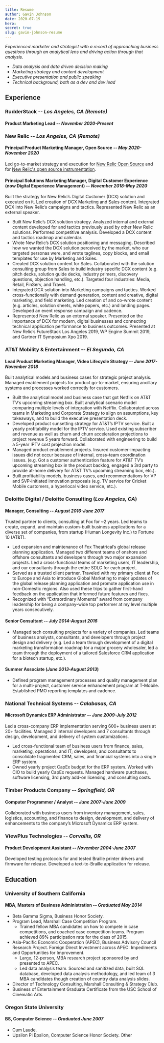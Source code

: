 ```yaml
---
title: Resume
author: Gavin Johnson
date: 2020-07-19
hero:
secret: true
slug: gavin-johnson-resume
---
```


*Experienced marketer and strategist with a record of approaching business questions through an analytical lens and driving action through that analysis.*
* *Data analysis and data driven decision making*
* *Marketing strategy and content development*
* *Executive presentation and public speaking*
* *Technical background, both as a dev and dev lead*

## Experience

### RudderStack *-- Los Angeles, CA (Remote)*
#### Product Marketing Lead *-- November 2020-Present*

### New Relic *-- Los Angeles, CA (Remote)*
#### Principal Product Marketing Manager, Open Source *-- May 2020-November 2020*
Led go-to-market strategy and execution for [New Relic Open Source](https://opensource.newrelic.com) and for [New Relic's open source instrumentation](https://blog.newrelic.com/product-news/introducing-open-source-agents-and-projects/).
#### Principal Solutions Marketing Manager, Digital Customer Experience (now Digital Experience Management) *-- November 2018-May 2020*
Built the strategy for New Relic’s Digital Customer (DCX) solution and executed on it. Led creation of DCX Marketing and Sales content. Integrated DCX into New Relic’s campaigns and tactics. Represented New Relic as an external speaker.
* Built New Relic’s DCX solution strategy. Analyzed internal and external content developed for and tactics previously used by other New Relic solutions. Performed competitive analysis. Developed a DCX content and tactics roadmap and calendar.
* Wrote New Relic’s DCX solution positioning and messaging. Described how we wanted the DCX solution perceived by the market, who our targeted personas were, and wrote taglines, copy blocks, and email templates for use by Marketing and Sales.
* Created DCX solution content for Sales. Collaborated with the solution consulting group from Sales to build industry specific DCX content (e.g. pitch decks, solution guide decks, industry primers, discovery questions, objection handling, etc.). Targeted four industries: Media, Retail, FinServ, and Travel.
* Integrated DCX solution into Marketing campaigns and tactics. Worked cross-functionally with demand generation, content and creative, digital marketing, and field marketing. Led creation of and co-wrote content (e.g. articles, solution sheets, white papers, etc.) and landing pages. Developed an event response campaign and cadence.
* Represented New Relic as an external speaker. Presented on the importance of DCX for modern, digital businesses and connecting technical application performance to business outcomes. Presented at New Relic’s FutureStack Los Angeles 2019, WP Engine Summit 2019, and Gartner IT Symposium Xpo 2019.

### AT&T Mobility & Entertainment *-- El Segundo, CA*
#### Lead Product Marketing Manager, Video Lifecycle Strategy *-- June 2017-November 2018*
Built analytical models and business cases for strategic project analysis. Managed enablement projects for product go-to-market, ensuring ancillary systems and processes worked correctly for customers.
* Built the analytical model and business case that got Netflix on AT&T TV’s upcoming streaming box. Built analytical scenario model comparing multiple levels of integration with Netflix. Collaborated across teams in Marketing and Corporate Strategy to align on assumptions, key takeaways, and to build the executive presentation deck.
* Developed product sunsetting strategy for AT&T’s IPTV service. Built a yearly profitability model for the IPTV service. Used existing subscriber and revenue as well as churn and churn acceleration projections to project revenue 5 years forward. Collaborated with engineering to build a 5-year IPTV cost projection model.
* Managed product enablement projects. Insured customer-impacting issues did not occur because of internal, cross-team coordination issues. (e.g. Got a customer authentication feature for AT&T TV’s upcoming streaming box in the product backlog, engaged a 3rd party to provide at-home delivery for AT&T TV’s upcoming streaming box, etc.).
* Built profitability models, business cases, and recommendations for VP and SVP-initiated innovation proposals (e.g. TV service for Cricket Mobile customers, a hyperlocal video service, etc.).

### Deloitte Digital / Deloitte Consulting (*Los Angeles, CA*)
#### Manager, Consulting *-- August 2016-June 2017*
Trusted partner to clients, consulting at Fox for ~2 years. Led teams to create, expand, and maintain custom-built business applications for a diverse set of companies, from startup (Human Longevity Inc.) to Fortune 10 (AT&T).
* Led expansion and maintenance of Fox Theatrical’s global release planning application. Managed two different teams of onshore and offshore consultants and developers through two major expansion projects. Led a cross-functional teams of marketing users, IT leadership, and our consultants through the entire SDLC for each project.
* Served as a trusted client partner. Traveled with my primary client at Fox to Europe and Asia to introduce Global Marketing to major updates of the global release planning application and promote application use in non-Domestic regions. Also used these trips to gather first-hand feedback on the application that informed future features and fixes.
* Recognized with “Extraordinary Moments” award from company leadership for being a company-wide top performer at my level multiple years consecutively.
#### Senior Consultant *-- July 2014-August 2016*
* Managed tech consulting projects for a variety of companies. Led teams of business analysts, consultants, and developers through project design and delivery (e.g. Led a team through development of a digital marketing transformation roadmap for a major grocery wholesaler, led a team through the deployment of a tailored Salesforce CRM application for a biotech startup, etc.).
#### Summer Associate (*June 2013-August 2013*)
* Defined program management processes and quality management plan for a multi-project, customer service enhancement program at T-Mobile. Established PMO reporting templates and cadence.

### National Technical Systems *-- Calabasas, CA*
#### Microsoft Dynamics ERP Administrator *-- June 2009-July 2012*
Led a cross-company ERP implementation serving 600+ business users at 20+ facilities. Managed 2 internal developers and 7 consultants through design, development, and delivery of system customizations.
* Led cross-functional team of business users from finance, sales, marketing, operations, and IT; developers; and consultants to consolidate fragmented CRM, sales, and financial systems into a single ERP system.
* Owned yearly project CapEx budget for the ERP system. Worked with CIO to build yearly CapEx requests. Managed hardware purchases, software licensing, 3rd party add-on licensing, and consulting costs.

### Timber Products Company *-- Springfield, OR*
#### Computer Programmer / Analyst  *-- June 2007-June 2009*
Collaborated with business users from inventory management, sales, logistics, accounting, and finance to design, development, and delivery of enhancements to the company’s Microsoft Dynamics ERP system.

### ViewPlus Technologies *-- Corvallis, OR*
#### Product Development Assistant *-- November 2004-June 2007*
Developed testing protocols for and tested Braille printer drivers and firmware for release. Developed a text-to-Braille application for release.

## Education

### University of Southern California
#### MBA, Masters of Business Administration *-- Graduated May 2014*
* Beta Gamma Sigma, Business Honor Society.
* Program Lead, Marshall Case Competition Program.
  * Trained fellow MBA candidates on how to compete in case competitions, and coached case competition teams. Program achieved 89% participation rate for the class of 2015.
* Asia-Pacific Economic Cooperation (APEC), Business Advisory Council Research Project. Foreign Direct Investment across APEC: Impediments and Opportunities for Improvement.
  * Large, 12-person, MBA research project sponsored by and presented to APEC.
  * Led data analysis team. Sourced and sanitized data, built SQL database, developed data analysis methodology, and led team of 3 MBA candidates though creation of country data analysis slides.
* Director of Technology Consulting, Marshall Consulting & Strategy Club.
* Business of Entertainment Graduate Certificate from the USC School of Cinematic Arts.

### Oregon State University
#### BS, Computer Science *-- Graduated June 2007*
* Cum Laude.
* Upsilon Pi Epsilon, Computer Science Honor Society.
Other
